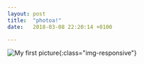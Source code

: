 ```yaml
---
layout: post
title:  "photoa!"
date:   2018-03-08 22:20:14 +0100

---
```

![My first picture](/website/images/s.png){:class="img-responsive"}


[jekyll-docs]: https://jekyllrb.com/docs/home
[jekyll-gh]:   https://github.com/jekyll/jekyll
[jekyll-talk]: https://talk.jekyllrb.com/
